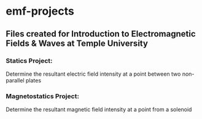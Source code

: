 # emf-projects

## Files created for Introduction to Electromagnetic Fields & Waves at Temple University 

### Statics Project: 
Determine the resultant electric field intensity at a point between two non-parallel plates

### Magnetostatics Project:
Determine the resultant magnetic field intensity at a point from a solenoid 
